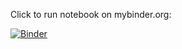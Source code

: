 Click to run notebook on mybinder.org:

[![Binder](https://mybinder.org/badge_logo.svg)](https://mybinder.org/v2/gh/leorochael/2024-04-22-Talk-PyConDE-Metaclasses/HEAD?labpath=notebooks%2Fautostring_demo.ipynb)